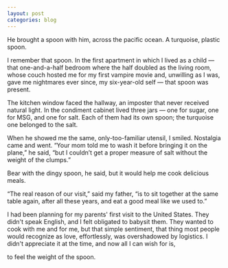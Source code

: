 ```yaml
---
layout: post
categories: blog
---
```


He brought a spoon with him, across the pacific ocean. A turquoise, plastic spoon.

I remember that spoon. In the first apartment in which I lived as a child — that one-and-a-half bedroom where the half doubled as the living room, whose couch hosted me for my first vampire movie and, unwilling as I was, gave me nightmares ever since, my six-year-old self — that spoon was present.

The kitchen window faced the hallway, an imposter that never received natural light. In the condiment cabinet lived three jars — one for sugar, one for MSG, and one for salt. Each of them had its own spoon; the turquoise one belonged to the salt.

When he showed me the same, only-too-familiar utensil, I smiled. Nostalgia came and went. “Your mom told me to wash it before bringing it on the plane,” he said, “but I couldn’t get a proper measure of salt without the weight of the clumps.”

Bear with the dingy spoon, he said, but it would help me cook delicious meals.

“The real reason of our visit,” said my father, “is to sit together at the same table again, after all these years, and eat a good meal like we used to.”

I had been planning for my parents' first visit to the United States. They didn't speak English, and I felt obligated to babysit them. They wanted to cook with me and for me, but that simple sentiment, that thing most people would recognize as love, effortlessly, was overshadowed by logistics. I didn't appreciate it at the time, and now all I can wish for is,

to feel the weight of the spoon.
